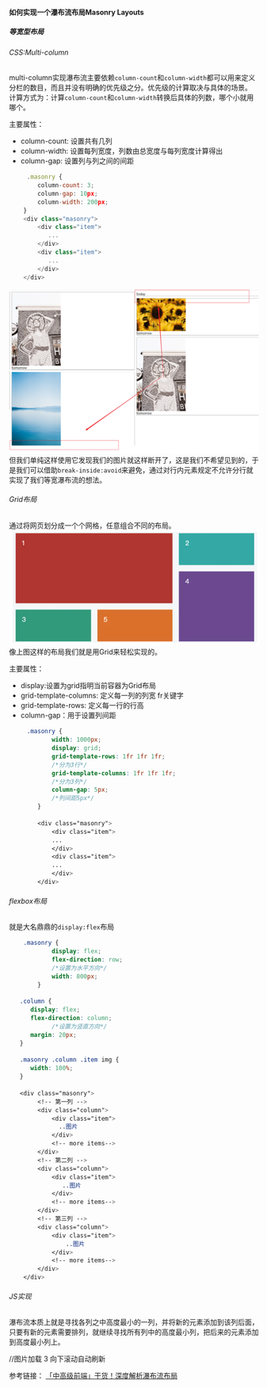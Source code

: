 #### 如何实现一个瀑布流布局Masonry Layouts
##### 等宽型布局
###### CSS:Multi-column 
multi-column实现瀑布流主要依赖`column-count`和`column-width`都可以用来定义分栏的数目，而且并没有明确的优先级之分。优先级的计算取决与具体的场景。
计算方式为：计算`column-count`和`column-width`转换后具体的列数，哪个小就用哪个。

主要属性：
+ column-count: 设置共有几列
+ column-width: 设置每列宽度，列数由总宽度与每列宽度计算得出
+ column-gap: 设置列与列之间的间距
```javascript
     .masonry {
        column-count: 3;
        column-gap: 10px;
        column-width: 200px;
    }
    <div class="masonry">
        <div class="item">
           ...
        </div>
        <div class="item">
           ...
        </div>
    </div>
```
![](./image/columnError.png)
但我们单纯这样使用它发现我们的图片就这样断开了，这是我们不希望见到的，于是我们可以借助`break-inside:avoid`来避免，通过对行内元素规定不允许分行就实现了我们等宽瀑布流的想法。

###### Grid布局
通过将网页划分成一个个网格，任意组合不同的布局。
![](./image/gridLayout.png)
像上图这样的布局我们就是用Grid来轻松实现的。

主要属性：
+ display:设置为grid指明当前容器为Grid布局
+ grid-template-columns: 定义每一列的列宽 fr关键字
+ grid-template-rows: 定义每一行的行高
+ column-gap：用于设置列间距

```css
     .masonry {
            width: 1000px;
            display: grid;
            grid-template-rows: 1fr 1fr 1fr;
            /*分为3行*/
            grid-template-columns: 1fr 1fr 1fr;
            /*分为3列*/
            column-gap: 5px;
            /*列间距5px*/
        }

        <div class="masonry">
            <div class="item">
            ...
            </div>
            <div class="item">
            ...
            </div>
        </div>
```

###### flexbox布局
就是大名鼎鼎的`display:flex`布局
```css
    .masonry {
            display: flex;
            flex-direction: row;
            /*设置为水平方向*/
            width: 800px;
        }

   .column {
      display: flex;
      flex-direction: column;
            /*设置为竖直方向*/
      margin: 20px;
   }

   .masonry .column .item img {
      width: 100%;
   }

   <div class="masonry">
        <!-- 第一列 -->
        <div class="column">
            <div class="item">
              ..图片
            </div>
            <!-- more items-->
        </div>
        <!-- 第二列 -->
        <div class="column">
            <div class="item">
               ..图片
            </div>
            <!-- more items-->
        </div>
        <!-- 第三列 -->
        <div class="column">
            <div class="item">
                ..图片
            </div>
            <!-- more items-->
        </div>
    </div>

```
###### JS实现
​瀑布流本质上就是寻找各列之中高度最小的一列，并将新的元素添加到该列后面，只要有新的元素需要排列，就继续寻找所有列中的高度最小列，把后来的元素添加到高度最小列上。


//图片加载
 3 向下滚动自动刷新

 参考链接：
 [「中高级前端」干货！深度解析瀑布流布局](https://juejin.im/post/5ddb7a7c51882573520fb185#heading-6)
